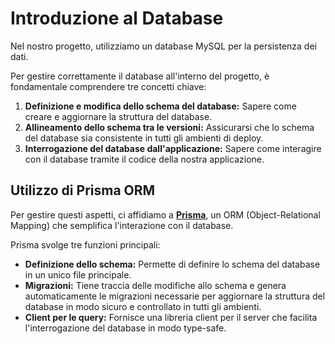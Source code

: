 # Introduzione al Database

Nel nostro progetto, utilizziamo un database MySQL per la persistenza dei dati.

Per gestire correttamente il database all'interno del progetto, è fondamentale comprendere tre concetti chiave:

1.  **Definizione e modifica dello schema del database:** Sapere come creare e aggiornare la struttura del database.
2.  **Allineamento dello schema tra le versioni:** Assicurarsi che lo schema del database sia consistente in tutti gli ambienti di deploy.
3.  **Interrogazione del database dall'applicazione:** Sapere come interagire con il database tramite il codice della nostra applicazione.

## Utilizzo di Prisma ORM

Per gestire questi aspetti, ci affidiamo a [**Prisma**](https://www.prisma.io/), un ORM (Object-Relational Mapping) che semplifica l'interazione con il database.

Prisma svolge tre funzioni principali:

*   **Definizione dello schema:** Permette di definire lo schema del database in un unico file principale.
*   **Migrazioni:** Tiene traccia delle modifiche allo schema e genera automaticamente le migrazioni necessarie per aggiornare la struttura del database in modo sicuro e controllato in tutti gli ambienti.
*   **Client per le query:** Fornisce una libreria client per il server che facilita l'interrogazione del database in modo type-safe.
